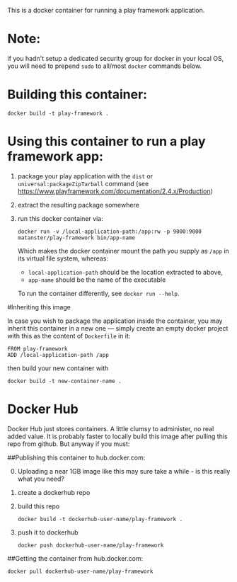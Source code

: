 This is a docker container for running a play framework application.

# Note:
if you hadn't setup a dedicated security group for docker in your local OS, you will need to prepend `sudo` to all/most `docker` commands below.

# Building this container:
```
docker build -t play-framework .
```

# Using this container to run a play framework app:

1. package your play application with the `dist` or  `universal:packageZipTarball` command (see https://www.playframework.com/documentation/2.4.x/Production)

2. extract the resulting package somewhere

3. run this docker container via:

    ```
    docker run -v /local-application-path:/app:rw -p 9000:9000 matanster/play-framework bin/app-name
    ```
    Which makes the docker container mount the path you supply as `/app` in its virtual file system, whereas:

    + `local-application-path` should be the location extracted to above,
    + `app-name` should be the name of the executable

    To run the container differently, see `docker run --help`.

#Inheriting this image

In case you wish to package the application inside the container, you may inherit this container in a new one ― simply create an empty docker project with this as the content of `Dockerfile` in it:

```
FROM play-framework
ADD /local-application-path /app
```

then build your new container with
```
docker build -t new-container-name .
```

# Docker Hub

Docker Hub just stores containers. A little clumsy to administer, no real added value. It is probably faster to locally build this image after pulling this repo from github. But anyway if you must:

##Publishing this container to hub.docker.com:

0. Uploading a near 1GB image like this may sure take a while - is this really what you need?
1. create a dockerhub repo
2. build this repo

    ```
    docker build -t dockerhub-user-name/play-framework .
    ```

3. push it to dockerhub

    ```
    docker push dockerhub-user-name/play-framework
    ```

##Getting the container from hub.docker.com:

```
docker pull dockerhub-user-name/play-framework
```
